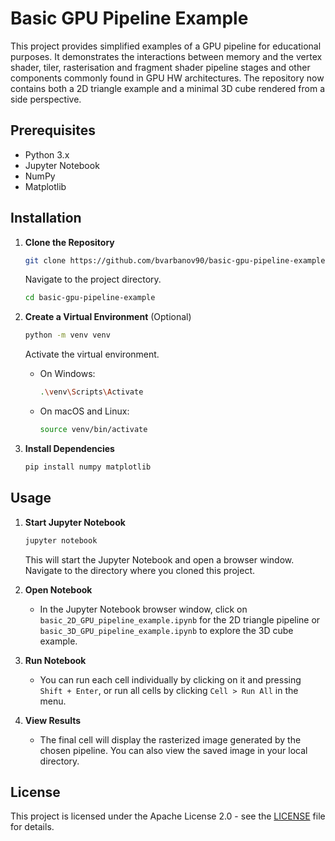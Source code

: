 # Basic GPU Pipeline Example

This project provides simplified examples of a GPU pipeline for educational purposes. It demonstrates the interactions between memory and the vertex shader, tiler, rasterisation and fragment shader pipeline stages and other components commonly found in GPU HW architectures. The repository now contains both a 2D triangle example and a minimal 3D cube rendered from a side perspective.

## Prerequisites

- Python 3.x
- Jupyter Notebook
- NumPy
- Matplotlib

## Installation

1. **Clone the Repository**
    ```bash
    git clone https://github.com/bvarbanov90/basic-gpu-pipeline-example.git
    ```
    Navigate to the project directory.
    ```bash
    cd basic-gpu-pipeline-example
    ```

2. **Create a Virtual Environment** (Optional)
    ```bash
    python -m venv venv
    ```

    Activate the virtual environment.
    - On Windows:
        ```bash
        .\venv\Scripts\Activate
        ```
    - On macOS and Linux:
        ```bash
        source venv/bin/activate
        ```

3. **Install Dependencies**
    ```bash
    pip install numpy matplotlib
    ```

## Usage

1. **Start Jupyter Notebook**
    ```bash
    jupyter notebook
    ```
    This will start the Jupyter Notebook and open a browser window. Navigate to the directory where you cloned this project.

2. **Open Notebook**
    - In the Jupyter Notebook browser window, click on `basic_2D_GPU_pipeline_example.ipynb` for the 2D triangle pipeline or `basic_3D_GPU_pipeline_example.ipynb` to explore the 3D cube example.

3. **Run Notebook**
    - You can run each cell individually by clicking on it and pressing `Shift + Enter`, or run all cells by clicking `Cell > Run All` in the menu.

4. **View Results**
    - The final cell will display the rasterized image generated by the chosen pipeline. You can also view the saved image in your local directory.

## License

This project is licensed under the Apache License 2.0 - see the [LICENSE](LICENSE) file for details.